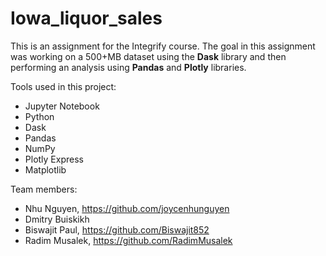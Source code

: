 # Iowa_liquor_sales

This is an assignment for the Integrify course. The goal in this assignment was working on a 500+MB dataset using the **Dask** library and then performing an analysis using **Pandas** and **Plotly** libraries.

Tools used in this project:
- Jupyter Notebook
- Python
- Dask
- Pandas
- NumPy
- Plotly Express
- Matplotlib

Team members:
- Nhu Nguyen, https://github.com/joycenhunguyen
- Dmitry Buiskikh 
- Biswajit Paul, https://github.com/Biswajit852
- Radim Musalek, https://github.com/RadimMusalek
